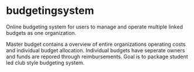 # budgetingsystem

Online budgeting system for users to manage and operate multiple linked 
budgets as one organization. 

Master budget contains a overview of entire organizations operating costs
and individual budget allocation. Individual budgets have seperate owners and 
funds are repored through reimbursements. Goal is to package student led club 
style budgeting system.

